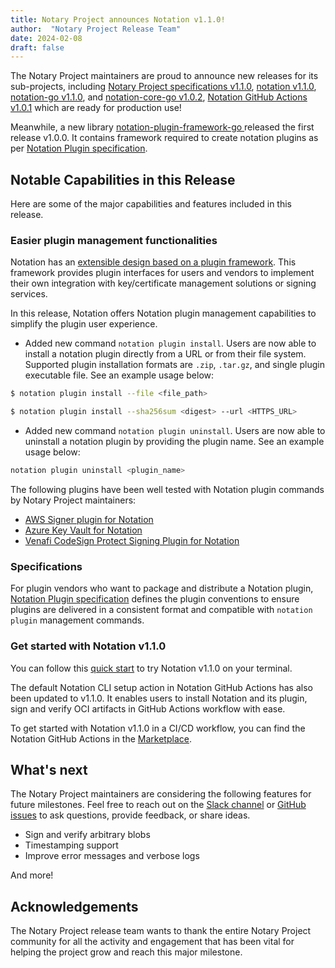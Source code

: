 ```yaml
---
title: Notary Project announces Notation v1.1.0!
author:  "Notary Project Release Team"
date: 2024-02-08
draft: false
---
```


The Notary Project maintainers are proud to announce new releases for its sub-projects, including [Notary Project specifications v1.1.0](https://github.com/notaryproject/specifications/releases/tag/v1.1.0), [notation v1.1.0](https://github.com/notaryproject/notation/releases/tag/v1.1.0), [notation-go v1.1.0](https://github.com/notaryproject/notation-go/releases/tag/v1.1.0), and [notation-core-go v1.0.2](https://github.com/notaryproject/notation-core-go/releases/tag/v1.0.2), [Notation GitHub Actions v1.0.1](https://github.com/notaryproject/notation-action/releases/tag/v1.0.1) which are ready for production use! 

Meanwhile, a new library [notation-plugin-framework-go
](https://github.com/notaryproject/notation-plugin-framework-go) released the first release v1.0.0. It contains framework required to create notation plugins as per [Notation Plugin specification](https://github.com/notaryproject/specifications/blob/v1.1.0/specs/plugin-extensibility.md). 

## Notable Capabilities in this Release

Here are some of the major capabilities and features included in this release.

### Easier plugin management functionalities

Notation has an [extensible design based on a plugin framework](https://github.com/notaryproject/specifications/blob/v1.1.0/specs/plugin-extensibility.md). This framework provides plugin interfaces for users and vendors to implement their own integration with key/certificate management solutions or signing services. 

In this release, Notation offers Notation plugin management capabilities to simplify the plugin user experience.  

- Added new command `notation plugin install`. Users are now able to install a notation plugin directly from a URL or from their file system. Supported plugin installation formats are `.zip`, `.tar.gz`, and single plugin executable file. See an example usage below:

```bash
$ notation plugin install --file <file_path>
```

```bash
$ notation plugin install --sha256sum <digest> --url <HTTPS_URL>
```

- Added new command `notation plugin uninstall`. Users are now able to uninstall a notation plugin by providing the plugin name. See an example usage below:

```bash
notation plugin uninstall <plugin_name>
```

The following plugins have been well tested with Notation plugin commands by Notary Project maintainers:

- [AWS Signer plugin for Notation](https://docs.aws.amazon.com/signer/latest/developerguide/Welcome.html)
- [Azure Key Vault for Notation](https://learn.microsoft.com/en-us/azure/container-registry/container-registry-tutorial-sign-build-push)
- [Venafi CodeSign Protect Signing Plugin for Notation](https://github.com/Venafi/notation-venafi-csp)

### Specifications

For plugin vendors who want to package and distribute a Notation plugin,  [Notation Plugin specification](https://github.com/notaryproject/specifications/blob/v1.1.0/specs/plugin-extensibility.md) defines the plugin conventions to ensure plugins are delivered in a consistent format and compatible with `notation plugin` management commands.

### Get started with Notation v1.1.0

You can follow this [quick start](/docs/quickstart-guides/quickstart-sign-image-artifact/) to try Notation v1.1.0 on your terminal.

The default Notation CLI setup action in Notation GitHub Actions has also been updated to v1.1.0. It enables users to install Notation and its plugin, sign and verify OCI artifacts in GitHub Actions workflow with ease.

To get started with Notation v1.1.0 in a CI/CD workflow, you can find the Notation GitHub Actions in the [Marketplace](https://github.com/marketplace/actions/notation-actions). 

## What's next

The Notary Project maintainers are considering the following features for future milestones. Feel free to reach out on the [Slack channel](https://app.slack.com/client/T08PSQ7BQ/CQUH8U287/) or [GitHub issues](https://github.com/notaryproject/notation/issues) to ask questions, provide feedback, or share ideas.

- Sign and verify arbitrary blobs
- Timestamping support
- Improve error messages and verbose logs

And more!

## Acknowledgements

The Notary Project release team wants to thank the entire Notary Project community for all the activity and engagement that has been vital for helping the project grow and reach this major milestone.